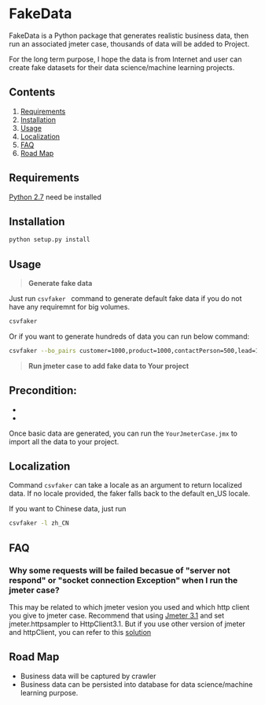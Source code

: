 # FakeData
FakeData is a Python package that generates realistic business data, then run an associated jmeter case, thousands of data will be added to Project.

For the long term purpose, I hope the data is from Internet and user can create fake datasets for their data science/machine learning projects.

## Contents
1. [Requirements](#requirements)
1. [Installation](#installation)
1. [Usage](#usage)
1. [Localization](#localization)
1. [FAQ](#faq)
1. [Road Map](#road-map)

## Requirements

[Python 2.7](https://www.python.org/downloads/) need be installed

## Installation

```bash	
python setup.py install
```

## Usage

> **Generate fake data**

Just run ``csvfaker `` command to generate default fake data if you do not have any requiremnt for big volumes.

 ```bash
 csvfaker
 ```
 
Or if you want to generate hundreds of data you can run below command:

 ```bash
 csvfaker --bo_pairs customer=1000,product=1000,contactPerson=500,lead=100,targetGroup=20,campaign=10,warehouse=25,salesOrder=1000,goodReceipt=500,salesOpportunity=500 
 ```
 
> **Run jmeter case to add fake data to Your project**

**Precondition:**
-
-
-

Once basic data are generated, you can run the ``YourJmeterCase.jmx`` to import all the data to your project. 

## Localization

Command ``csvfaker`` can take a locale as an argument to return localized data. If no locale provided, the faker falls back to the
default en\_US locale.

If you want to Chinese data, just run 

 ```bash
 csvfaker -l zh_CN
 ```
 
## FAQ

### Why some requests will be failed becasue of "server not respond" or "socket connection Exception" when I run the jmeter case?

This may be related to which jmeter vesion you used and which http client you give to jmeter case. Recommend that using [Jmeter 3.1](https://archive.apache.org/dist/jmeter/binaries/) and set jmeter.httpsampler to HttpClient3.1. But if you use other version of jmeter and httpClient, you can refer to this [solution](https://stackoverflow.com/questions/25132655/the-target-server-failed-to-respond-jmeter)

## Road Map

- Business data will be captured by crawler
- Business data can be persisted into database for data science/machine learning purpose.
